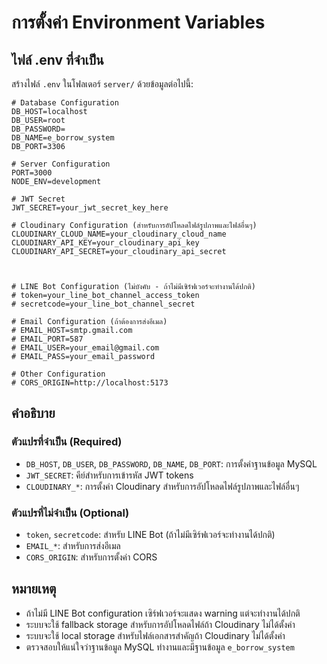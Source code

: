 # การตั้งค่า Environment Variables

## ไฟล์ .env ที่จำเป็น

สร้างไฟล์ `.env` ในโฟลเดอร์ `server/` ด้วยข้อมูลต่อไปนี้:

```env
# Database Configuration
DB_HOST=localhost
DB_USER=root
DB_PASSWORD=
DB_NAME=e_borrow_system
DB_PORT=3306

# Server Configuration
PORT=3000
NODE_ENV=development

# JWT Secret
JWT_SECRET=your_jwt_secret_key_here

# Cloudinary Configuration (สำหรับการอัปโหลดไฟล์รูปภาพและไฟล์อื่นๆ)
CLOUDINARY_CLOUD_NAME=your_cloudinary_cloud_name
CLOUDINARY_API_KEY=your_cloudinary_api_key
CLOUDINARY_API_SECRET=your_cloudinary_api_secret



# LINE Bot Configuration (ไม่บังคับ - ถ้าไม่มีเซิร์ฟเวอร์จะทำงานได้ปกติ)
# token=your_line_bot_channel_access_token
# secretcode=your_line_bot_channel_secret

# Email Configuration (ถ้าต้องการส่งอีเมล)
# EMAIL_HOST=smtp.gmail.com
# EMAIL_PORT=587
# EMAIL_USER=your_email@gmail.com
# EMAIL_PASS=your_email_password

# Other Configuration
# CORS_ORIGIN=http://localhost:5173
```

## คำอธิบาย

### ตัวแปรที่จำเป็น (Required)
- `DB_HOST`, `DB_USER`, `DB_PASSWORD`, `DB_NAME`, `DB_PORT`: การตั้งค่าฐานข้อมูล MySQL
- `JWT_SECRET`: คีย์สำหรับการเข้ารหัส JWT tokens
- `CLOUDINARY_*`: การตั้งค่า Cloudinary สำหรับการอัปโหลดไฟล์รูปภาพและไฟล์อื่นๆ


### ตัวแปรที่ไม่จำเป็น (Optional)
- `token`, `secretcode`: สำหรับ LINE Bot (ถ้าไม่มีเซิร์ฟเวอร์จะทำงานได้ปกติ)
- `EMAIL_*`: สำหรับการส่งอีเมล
- `CORS_ORIGIN`: สำหรับการตั้งค่า CORS

## หมายเหตุ

- ถ้าไม่มี LINE Bot configuration เซิร์ฟเวอร์จะแสดง warning แต่จะทำงานได้ปกติ
- ระบบจะใช้ fallback storage สำหรับการอัปโหลดไฟล์ถ้า Cloudinary ไม่ได้ตั้งค่า
- ระบบจะใช้ local storage สำหรับไฟล์เอกสารสำคัญถ้า Cloudinary ไม่ได้ตั้งค่า
- ตรวจสอบให้แน่ใจว่าฐานข้อมูล MySQL ทำงานและมีฐานข้อมูล `e_borrow_system`